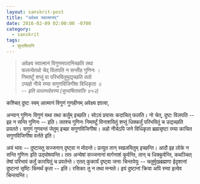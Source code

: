 ```yaml
---
layout: sanskrit-post
title: "अवेक्ष्य स्वात्मानम्"
date: 2016-02-09 02:00:00 -0700
category:
  - sanskrit
tags:
  - सुभाषितानि
---
```


> अवेक्ष्य स्वात्मानं विगुणमपरानिच्छति तथा  
> फलत्येतन्नो चेद् विलपति न सन्तीह गुणिनः ।  
> निमार्ष्टुं शप्तुं वा परिभवितुमुद्यच्छति ततो  
> ऽप्यहो नीचे रम्या सगुणविजिगीषा विधिकृता ॥  
> <cite> -- इति वल्लभदेवस्य (सुभाषितावलिः ४५२)</cite>

<!--more-->कश्चित् दुष्टः स्वम् आत्मानं विगुणं गुणहीनम् अवेक्ष्य ज्ञात्वा,
अन्यान् गुणिनः विगुणं यथा तथा कर्तुम् इच्छति। सोऽयं प्रयासः कदाचित् फलति।
नो चेत्, दुष्टः विलपति -- इह न सन्ति गुणिनः -- इति।
ततश्च गुणिनः निमार्ष्टुं विनाशयितुं शप्तुं धिक्कर्तुं परिभवितुं च उद्यच्छति प्रयतते।
सगुणं गुणवन्तं जेतुम् इच्छा सगुणविजिगीषा।
अहो नीचेऽपि जने विधिकृता ब्रह्मसृष्टा रम्या काचित सगुणविजिगीषा वर्त्तते इति।

अयं भावः -- दुष्टास्तु सज्जनान् दृष्ट्वा न मोदन्ते। प्रत्युत तान् स्खलयितुम् इच्छन्ति।
आदौ इह लोके न सन्ति गुणिनः इति उद्घोषयन्ति। ततः अन्येषां सज्जनानां मार्गनाशं
कुर्वन्ति, तान् च धिक्कुर्वन्ति, कथञ्चित् तेषां परिभावं कर्तुं कारयितुं च प्रवर्तन्ते।
एतत् कुकार्यं दृष्ट्वा जनाः चिन्तयेयुः -- चतुर्मुखब्रह्मणा ईदृशानां दुष्टानां सृष्टिः किमर्थं कृता
-- इति। रसिकाः तु न तथा मन्यते। इयं दुष्टानां क्रिया अपि रम्या इत्येव चिन्तयन्ति।
